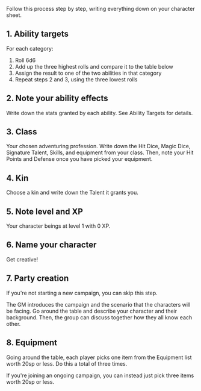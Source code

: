 <!--raw-typst
#import "@preview/tablem:0.1.0": tablem
#let fill = (_, y) => if calc.odd(y) { rgb("EAF2F5") }
#let diceTable = tablem.with(
  render: (columns: auto, ..args) => {
    table(
      columns: (1fr, 1fr),
      fill: fill,
      ..args,
    )
  }
)

#let categoryTable = tablem.with(
  render: (columns: auto, ..args) => {
    table(
      columns: (1fr, 1fr, 1fr),
      fill: fill,
      ..args,
    )
  }
)
-->

Follow this process step by step, writing everything down on your character sheet.

## 1. Ability targets

<!--raw-typst
#text(categoryTable[
| *Body*    | *Mind*       | *Soul*  |
| --------- | ---------    | ------- |
| Strength  | Instinct     | Courage |
| Dexterity | Intelligence | Cunning |
], size: 12pt)-->

For each category:

1. Roll 6d6
2. Add up the three highest rolls and compare it to the table below
3. Assign the result to one of the two abilities in that category
4. Repeat steps 2 and 3, using the three lowest rolls

<!--raw-typst
#diceTable[
| *Dice roll* | *Ability* |
| --------- | ------- |
| 3         | 18      |
| 4-5       | 17      |
| 6-8       | 16      |
| 9-12      | 15      |
| 13-15     | 14      |
| 16-17     | 13      |
| 18        | 12      |
]
-->

## 2. Note your ability effects

Write down the stats granted by each ability. See Ability Targets for details.

## 3. Class

Your chosen adventuring profession. Write down the Hit Dice, Magic Dice, Signature Talent, Skills, and equipment from your class. Then, note your Hit Points and Defense once you have picked your equipment.

## 4. Kin

Choose a kin and write down the Talent it grants you.

## 5. Note level and XP

Your character beings at level 1 with 0 XP.

## 6. Name your character
Get creative!

## 7. Party creation

If you're not starting a new campaign, you can skip this step.

The GM introduces the campaign and the scenario that the characters will be facing. Go around the table and describe your character and their background. Then, the group can discuss together how they all know each other.

## 8. Equipment

Going around the table, each player picks one item from the Equipment list worth 20sp or less. Do this a total of three times.

If you're joining an ongoing campaign, you can instead just pick three items worth 20sp or less.
